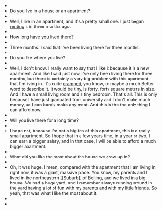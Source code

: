 -
- Do you live in a house or an apartment?
-
- Well, I live in an apartment, and it's a pretty small one. I just began [renting]([[Rent]]) it in three months ago.
-
- How long have you lived there?
-
- Three months. I said that I've been living there for three months.
-
- Do you like where you live?
-
- Well, I don't know. I really want to say that I like it because it is a new apartment. And like I said just now, I've only been living there for three months, but there is certainly a very big problem with this apartment that I'm living in. It's quite [cramped]([[Cramp]]), you know, or maybe a much Better word to describe it. It would be tiny, is forty, forty square meters in size. And I have a small living room and a tiny bedroom. That's all. This is only because I have just graduated from university and I don't make much money, so I can barely make any meat. And this is the the only thing I can afford now.
-
- Will you live there for a long time?
-
- I hope not, because I'm not a big fan of this apartment, this is a really small apartment. So I hope that in a few years time, in a year or two, I can earn a bigger salary, and in that case, I will be able to afford a much bigger apartment.
-
- What did you like the most about the house we grow up in?
-
- Oh, it was huge. I mean, compared with the apartment that I am living in right now, it was a giant, massive place. You know, my parents and I lived in the northeastern [[Suburb]] of Beijing, and we lived in a big house. We had a huge yard, and I remember always running around in the yard having a lot of fun with my parents and with my little friends. So yeah, that was what I like the most about it.
-
-